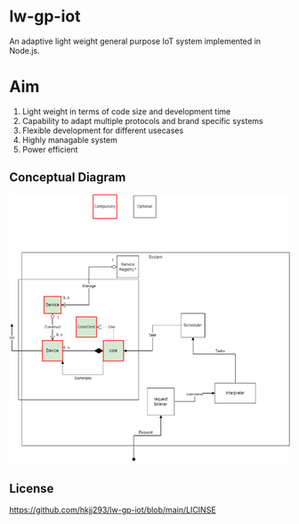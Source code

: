 # lw-gp-iot
An adaptive light weight general purpose IoT system implemented in Node.js.

# Aim
1. Light weight in terms of code size and development time
2. Capability to adapt multiple protocols and brand specific systems
3. Flexible development for different usecases
4. Highly managable system
5. Power efficient

## Conceptual Diagram
![alt text](https://github.com/hkjj293/lw-gp-iot/blob/main/conceptual-diagram.png)


## License
https://github.com/hkjj293/lw-gp-iot/blob/main/LICINSE
